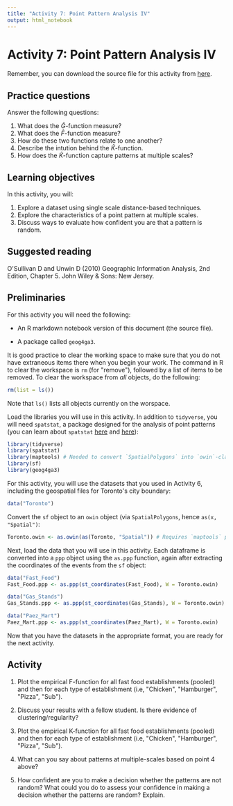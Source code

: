 ```yaml
---
title: "Activity 7: Point Pattern Analysis IV"
output: html_notebook
---
```


# Activity 7: Point Pattern Analysis IV

Remember, you can download the source file for this activity from [here](https://github.com/paezha/Spatial-Statistics-Course).

## Practice questions

Answer the following questions:

1. What does the $\hat{G}$-function measure?
2. What does the $\hat{F}$-function measure?
3. How do these two functions relate to one another?
4. Describe the intution behind the $\hat{K}$-function. 
5. How does the $\hat{K}$-function capture patterns at multiple scales?

## Learning objectives

In this activity, you will:

1. Explore a dataset using single scale distance-based techniques.
2. Explore the characteristics of a point pattern at multiple scales.
3. Discuss ways to evaluate how confident you are that a pattern is random.

## Suggested reading

O'Sullivan D and Unwin D (2010) Geographic Information Analysis, 2nd Edition, Chapter 5. John Wiley & Sons: New Jersey.

## Preliminaries

For this activity you will need the following:

* An R markdown notebook version of this document (the source file).

* A package called `geog4ga3`.

It is good practice to clear the working space to make sure that you do not have extraneous items there when you begin your work. The command in R to clear the workspace is `rm` (for "remove"), followed by a list of items to be removed. To clear the workspace from _all_ objects, do the following:

```r
rm(list = ls())
```

Note that `ls()` lists all objects currently on the worspace.

Load the libraries you will use in this activity. In addition to `tidyverse`, you will need `spatstat`, a package designed for the analysis of point patterns (you can learn about `spatstat` [here](https://cran.r-project.org/web/packages/spatstat/vignettes/getstart.pdf) and [here](http://spatstat.org/resources/spatstatJSSpaper.pdf)):

```r
library(tidyverse)
library(spatstat)
library(maptools) # Needed to convert `SpatialPolygons` into `owin`-class object
library(sf)
library(geog4ga3)
```

For this activity, you will use the datasets that you used in Activity 6, including the geospatial files for Toronto's city boundary:

```r
data("Toronto")
```

Convert the `sf` object to an `owin` object (via `SpatialPolygons`, hence `as(x, "Spatial")`:

```r
Toronto.owin <- as.owin(as(Toronto, "Spatial")) # Requires `maptools` package
```

Next, load the data that you will use in this activity. Each dataframe is converted into a `ppp` object using the `as.ppp` function, again after extracting the coordinates of the events from the `sf` object:

```r
data("Fast_Food")
Fast_Food.ppp <- as.ppp(st_coordinates(Fast_Food), W = Toronto.owin)

data("Gas_Stands")
Gas_Stands.ppp <- as.ppp(st_coordinates(Gas_Stands), W = Toronto.owin)

data("Paez_Mart")
Paez_Mart.ppp <- as.ppp(st_coordinates(Paez_Mart), W = Toronto.owin)
```

Now that you have the datasets in the appropriate format, you are ready for the next activity.

## Activity

1. Plot the empirical F-function for all fast food establishments (pooled) and then for each type of establishment (i.e, "Chicken", "Hamburger", "Pizza", "Sub").

2. Discuss your results with a fellow student. Is there evidence of clustering/regularity?

3. Plot the empirical K-function for all fast food establishments (pooled) and then for each type of establishment (i.e, "Chicken", "Hamburger", "Pizza", "Sub").

4. What can you say about patterns at multiple-scales based on point 4 above?

5. How confident are you to make a decision whether the patterns are not random? What could you do to assess your confidence in making a decision whether the patterns are random? Explain.
